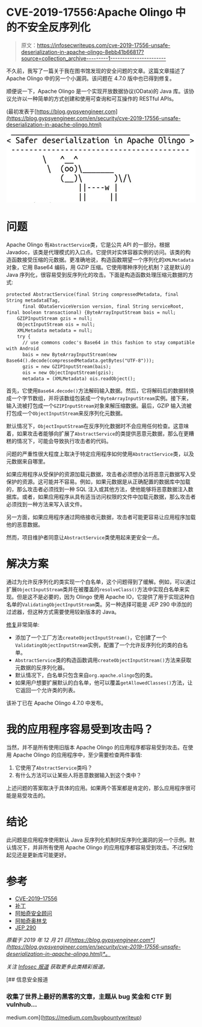# CVE-2019-17556:Apache Olingo 中的不安全反序列化

> 原文：<https://infosecwriteups.com/cve-2019-17556-unsafe-deserialization-in-apache-olingo-8ebb41b66817?source=collection_archive---------1----------------------->

不久前，我写了一篇关于我在图书馆发现的安全问题的文章。这篇文章描述了 Apache Olingo 中的另一个小漏洞。该问题在 4.7.0 版中也已得到修复。

顺便说一下，Apache Olingo 是一个实现开放数据协议(OData)的 Java 库。该协议允许以一种简单的方式创建和使用可查询和可互操作的 RESTful APIs。

(最初发表于[https://blog.gypsyengineer.com](https://blog.gypsyengineer.com/en/security/cve-2019-17556-unsafe-deserialization-in-apache-olingo.html)

![](img/c46b753638a7d1f7a697b38e9613774a.png)

# 问题

Apache Olingo 有`AbstractService`类，它是公共 API 的一部分。根据 Javadoc，该类是代理模式的入口点。它提供对实体容器实例的访问。该类的构造函数接受压缩的元数据。更准确地说，构造函数期望一个序列化的`XMLMetadata`对象，它用 Base64 编码，用 GZIP 压缩。它使用哪种序列化机制？这是默认的 Java 序列化，很容易受到反序列化的攻击。下面是构造函数处理压缩元数据的方式:

```
protected AbstractService(final String compressedMetadata, final String metadataETag,
      final ODataServiceVersion version, final String serviceRoot, final boolean transactional) {ByteArrayInputStream bais = null;
    GZIPInputStream gzis = null;
    ObjectInputStream ois = null;
    XMLMetadata metadata = null;
    try {
      // use commons codec's Base64 in this fashion to stay compatible with Android
      bais = new ByteArrayInputStream(new Base64().decode(compressedMetadata.getBytes("UTF-8")));
      gzis = new GZIPInputStream(bais);
      ois = new ObjectInputStream(gzis);
      metadata = (XMLMetadata) ois.readObject();
```

首先，它使用`Base64.decode()`方法解码输入数据。然后，它将解码后的数据转换成一个字节数组，并将该数组包装成一个`ByteArrayInputStream`实例。接下来，输入流被打包成一个`GZIPInputStream`对象来解压缩数据。最后，GZIP 输入流被打包成一个`ObjectInputStream`来反序列化元数据。

默认情况下，`ObjectInputStream`在反序列化数据时不会应用任何检查。这意味着，如果攻击者能够向扩展了`AbstractService`的类提供恶意元数据，那么在更糟糕的情况下，可能会导致执行攻击者的代码。

问题的严重性很大程度上取决于特定应用程序如何使用`AbstractService`类，以及元数据来自哪里。

如果应用程序从受保护的资源加载元数据，攻击者必须想办法将恶意元数据写入受保护的资源。这可能并不容易。例如，如果元数据是从正确配置的数据库中加载的，那么攻击者必须找到一种 SQL 注入或其他方法，使他能够将恶意数据注入数据库。或者，如果应用程序从具有适当访问权限的文件中加载元数据，那么攻击者必须找到一种方法来写入该文件。

另一方面，如果应用程序通过网络接收元数据，攻击者可能更容易让应用程序加载他的恶意数据。

然而，项目维护者同意让`AbstractService`类使用起来更安全一点。

# 解决方案

通过为允许反序列化的类实现一个白名单，这个问题得到了缓解。例如，可以通过扩展`ObjectInputStream`类并在被覆盖的`resolveClass()`方法中实现白名单来实现。但是这不是必要的，因为 Olingo 使用 Apache IO，它提供了用于实现这种白名单的`ValidatingObjectInputStream`类。另一种选择可能是 JEP 290 中添加的过滤器，但这种方式需要使用较新版本的 Java。

[修复](https://github.com/apache/olingo-odata4/pull/60/files)非常简单:

*   添加了一个工厂方法`createObjectInputStream()`，它创建了一个`ValidatingObjectInputStream`实例，配置了一个允许反序列化的类的白名单。
*   `AbstractService`类的构造函数调用`createObjectInputStream()`方法来获取元数据的反序列化器。
*   默认情况下，白名单只包含来自`org.apache.olingo`包的类。
*   如果用户想要扩展默认的白名单，他可以覆盖`getAllowedClasses()`方法，让它返回一个允许类的列表。

该补丁已在 Apache Olingo 4.7.0 中发布。

# 我的应用程序容易受到攻击吗？

当然，并不是所有使用旧版本 Apache Olingo 的应用程序都容易受到攻击。在使用 Apache Olingo 的应用程序中，至少需要检查两件事情:

1.  它使用了`AbstractService`类吗？
2.  有什么方法可以让某些人将恶意数据输入到这个类中？

上述问题的答案取决于具体的应用。如果两个答案都是肯定的，那么应用程序很可能是易受攻击的。

# 结论

此问题是应用程序使用默认 Java 反序列化机制时反序列化漏洞的另一个示例。默认情况下，并非所有使用 Apache Olingo 的应用程序都容易受到攻击。不过保险起见还是更新库可能更好。

# 参考

*   [CVE-2019–17556](https://nvd.nist.gov/vuln/detail/CVE-2019-17556)
*   [补丁](https://github.com/apache/olingo-odata4/pull/60)
*   [阿帕奇安全顾问](https://mail-archives.apache.org/mod_mbox/olingo-user/201912.mbox/%3CCAGSZ4d4vbSYaVh3aUWAvcVHK2qcFxxCZd3WAx3xbwZXskPX8nw%40mail.gmail.com%3E)
*   [阿帕奇奥林戈](https://olingo.apache.org/)
*   [JEP 290](https://openjdk.java.net/jeps/290)

*原载于 2019 年 12 月 21 日*[*https://blog.gypsyengineer.com*](https://blog.gypsyengineer.com/en/security/cve-2019-17556-unsafe-deserialization-in-apache-olingo.html)*。*

*关注* [*Infosec 报道*](https://medium.com/bugbountywriteup) *获取更多此类精彩报道。*

[](https://medium.com/bugbountywriteup) [## 信息安全报道

### 收集了世界上最好的黑客的文章，主题从 bug 奖金和 CTF 到 vulnhub…

medium.com](https://medium.com/bugbountywriteup)